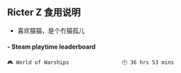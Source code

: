 ## Ricter Z 食用说明
- 喜欢猫猫，是个冇猫孤儿

<!-- steam-box start -->
#### - Steam playtime leaderboard
```text
🎮 World of Warships                 🕘 36 hrs 53 mins
```
<!-- Powered by https://github.com/YouEclipse/steam-box . -->
<!-- steam-box end -->
